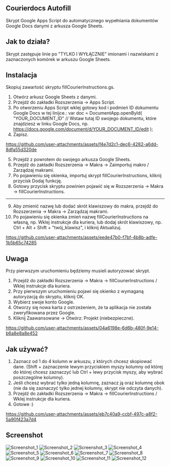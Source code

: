 ## Courierdocs Autofill

Skrypt Google Apps Script do automatycznego wypełniania dokumentów Google Docs danymi z arkusza Google Sheets.

## Jak to działa?

Skrypt zastępuje linie po "TYLKO I WYŁĄCZNIE" imionami i nazwiskami z zaznaczonych komórek w arkuszu Google Sheets.

## Instalacja

Skopiuj zawartość skryptu fillCourierInstructions.gs.

1. Otwórz arkusz Google Sheets z danymi.
2. Przejdź do zakładki Rozszerzenia -> Apps Script.
3. Po otworzeniu Apps Script wklej gotowy kod i podmień ID dokumentu Google Docs w tej linijce.:
   var doc = DocumentApp.openById(
   "YOUR_DOCUMENT_ID" // Wstaw tutaj ID swojego dokumentu, które znajdziesz w linku Google Docs, np. https://docs.google.com/document/d/YOUR_DOCUMENT_ID/edit
   );
4. Zapisz.

https://github.com/user-attachments/assets/f4e7d2c1-dec6-4282-a6dd-8dfa55d320de

5. Przejdź z powrotem do swojego arkusza Google Sheets.
6. Przejdź do zakładki Rozszerzenia -> Makra -> Zaimportuj makro / Zarządzaj makrami.
7. Po pojawieniu się okienka, importuj skrypt fillCourierInstructions, kliknij przycisk Dodaj funkcję.
8. Gotowy przycisk skryptu powinien pojawić się w Rozszerzenia -> Makra -> fillCourierInstructions.

---

9. Aby zmienić nazwę lub dodać skrót klawiszowy do makra, przejdź do Rozszerzenia -> Makra -> Zarządzaj makrami.
10. Po pojawieniu się okienka zmień nazwę fillCourierInstructions na własną, np. Wklej instrukcje dla kuriera, lub dodaj skrót klawiszowy, np. Ctrl + Alt + Shift + "twój_klawisz", i kliknij Aktualizuj.

https://github.com/user-attachments/assets/eede47b0-f7bf-4b8b-adfe-1b5b65c74285

## Uwaga

Przy pierwszym uruchomieniu będziemy musieli autoryzować skrypt.

1. Przejdź do zakładki Rozszerzenia -> Makra -> fillCourierInstructions / Wklej instrukcje dla kuriera.
2. Przy pierwszym uruchomieniu pojawi się okienko z wymaganą autoryzacją do skryptu, kliknij OK.
3. Wybierz swoje konto Google.
4. Otworzy się nowa karta z ostrzeżeniem, że ta aplikacja nie została zweryfikowana przez Google.
5. Kliknij Zaawansowane -> Otwórz: Projekt (niebezpieczne).

https://github.com/user-attachments/assets/04a6198e-6d6b-480f-9e14-b6a8e8a8e452

## Jak używać?

1. Zaznacz od 1 do 4 kolumn w arkuszu, z których chcesz skopiować dane. (Shift + zaznaczenie lewym przyciskiem myszy kolumny od której do której chcesz zaznaczyć lub Ctrl + lewy przycisk myszy, aby wybrać poszczególne kolumny).
2. Jeśli chcesz wybrać tylko jedną kolumnę, zaznacz ją oraz kolumnę obok (nie da się zaznaczyć tylko jednej kolumny, skrypt nie odczyta danych).
3. Przejdź do zakładki Rozszerzenia -> Makra -> fillCourierInstructions / Wklej instrukcje dla kuriera.
4. Gotowe :)

https://github.com/user-attachments/assets/eb7c40a9-ccbf-497c-a8f2-5a90f423a7d4

## Screenshot

![Screenshot_1](https://github.com/user-attachments/assets/cd06a588-9ddd-4ad2-84d8-183fc5c89e89)
![Screenshot_2](https://github.com/user-attachments/assets/1a037418-7368-44cf-9ea0-f27629d1f525)
![Screenshot_3](https://github.com/user-attachments/assets/d25a40b9-9ec7-4bcc-a429-34ea321d40d4)
![Screenshot_4](https://github.com/user-attachments/assets/5b6c908e-aadc-4551-8241-8fed80a953be)
![Screenshot_5](https://github.com/user-attachments/assets/38cebb82-7c5e-49fc-a425-4f540f62cbf4)
![Screenshot_6](https://github.com/user-attachments/assets/ddc64eaf-9721-4e24-8e6b-23c1acc8f03c)
![Screenshot_7](https://github.com/user-attachments/assets/6f2b2745-d753-4040-a0a4-ba66b540ca69)
![Screenshot_8](https://github.com/user-attachments/assets/639ad297-9258-421a-932e-3cfe63a3ea78)
![Screenshot_9](https://github.com/user-attachments/assets/3efebb1f-f787-4a4b-9f83-e6152fdc44b2)
![Screenshot_10](https://github.com/user-attachments/assets/af5b7a74-5c42-40dd-9906-8b67a5426029)
![Screenshot_11](https://github.com/user-attachments/assets/c3278418-c554-4ae5-b762-b36702cb4f39)
![Screenshot_12](https://github.com/user-attachments/assets/5e1910f2-e858-4c13-9ac8-dbe5e78830ab)
